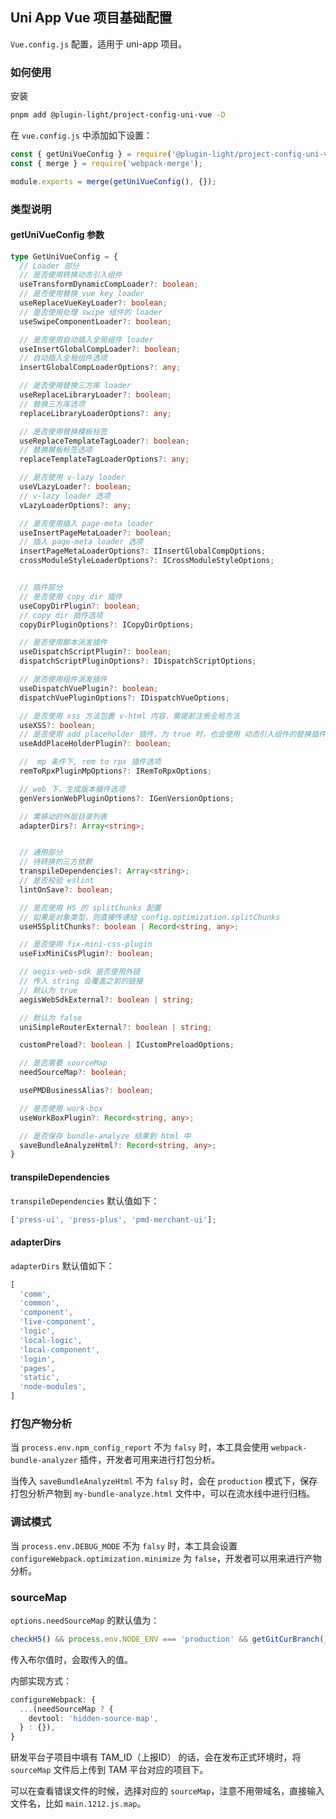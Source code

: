 ## Uni App Vue 项目基础配置

`Vue.config.js` 配置，适用于 uni-app 项目。

### 如何使用

安装

```bash
pnpm add @plugin-light/project-config-uni-vue -D
```

在 `vue.config.js` 中添加如下设置：

```js
const { getUniVueConfig } = require('@plugin-light/project-config-uni-vue');
const { merge } = require('webpack-merge');

module.exports = merge(getUniVueConfig(), {});
```

### 类型说明

#### getUniVueConfig 参数

```ts
type GetUniVueConfig = {
  // Loader 部分
  // 是否使用转换动态引入组件
  useTransformDynamicCompLoader?: boolean;
  // 是否使用替换 vue key loader
  useReplaceVueKeyLoader?: boolean;
  // 是否使用处理 swipe 组件的 loader
  useSwipeComponentLoader?: boolean;

  // 是否使用自动插入全局组件 loader
  useInsertGlobalCompLoader?: boolean;
  // 自动插入全局组件选项
  insertGlobalCompLoaderOptions?: any;

  // 是否使用替换三方库 loader
  useReplaceLibraryLoader?: boolean;
  // 替换三方库选项
  replaceLibraryLoaderOptions?: any;

  // 是否使用替换模板标签
  useReplaceTemplateTagLoader?: boolean;
  // 替换模板标签选项
  replaceTemplateTagLoaderOptions?: any;

  // 是否使用 v-lazy loader
  useVLazyLoader?: boolean;
  // v-lazy loader 选项
  vLazyLoaderOptions?: any;

  // 是否使用插入 page-meta loader
  useInsertPageMetaLoader?: boolean;
  // 插入 page-meta loader 选项
  insertPageMetaLoaderOptions?: IInsertGlobalCompOptions;
  crossModuleStyleLoaderOptions?: ICrossModuleStyleOptions;


  // 插件部分
  // 是否使用 copy dir 插件
  useCopyDirPlugin?: boolean;
  // copy dir 插件选项
  copyDirPluginOptions?: ICopyDirOptions;

  // 是否使用脚本派发插件
  useDispatchScriptPlugin?: boolean;
  dispatchScriptPluginOptions?: IDispatchScriptOptions;

  // 是否使用组件派发插件
  useDispatchVuePlugin?: boolean;
  dispatchVuePluginOptions?: IDispatchVueOptions;

  // 是否使用 xss 方法包裹 v-html 内容，需提前注册全局方法
  useXSS?: boolean;
  // 是否使用 add placeholder 插件，为 true 时，也会使用 动态引入组件的替换插件
  useAddPlaceHolderPlugin?: boolean;

  //  mp 条件下, rem to rpx 插件选项
  remToRpxPluginMpOptions?: IRemToRpxOptions;

  // web 下，生成版本插件选项
  genVersionWebPluginOptions?: IGenVersionOptions;

  // 需移动的外层目录列表
  adapterDirs?: Array<string>;


  // 通用部分
  // 待转换的三方依赖
  transpileDependencies?: Array<string>;
  // 是否校验 eslint
  lintOnSave?: boolean;

  // 是否使用 H5 的 splitChunks 配置
  // 如果是对象类型，则直接传递给 config.optimization.splitChunks
  useH5SplitChunks?: boolean | Record<string, any>;

  // 是否使用 fix-mini-css-plugin
  useFixMiniCssPlugin?: boolean;

  // aegis-web-sdk 是否使用外链
  // 传入 string 会覆盖之前的链接
  // 默认为 true
  aegisWebSdkExternal?: boolean | string;

  // 默认为 false
  uniSimpleRouterExternal?: boolean | string;

  customPreload?: boolean | ICustomPreloadOptions;

  // 是否需要 sourceMap
  needSourceMap?: boolean;

  usePMDBusinessAlias?: boolean;

  // 是否使用 work-box
  useWorkBoxPlugin?: Record<string, any>;

  // 是否保存 bundle-analyze 结果到 html 中
  saveBundleAnalyzeHtml?: Record<string, any>;
}
```

#### transpileDependencies

`transpileDependencies` 默认值如下：

```ts
['press-ui', 'press-plus', 'pmd-merchant-ui'];
```

#### adapterDirs

`adapterDirs` 默认值如下：

```ts
[
  'comm',
  'common',
  'component',
  'live-component',
  'logic',
  'local-logic',
  'local-component',
  'login',
  'pages',
  'static',
  'node-modules',
]
```

### 打包产物分析

当 `process.env.npm_config_report` 不为 `falsy` 时，本工具会使用 `webpack-bundle-analyzer` 插件，开发者可用来进行打包分析。

当传入 `saveBundleAnalyzeHtml` 不为 `falsy` 时，会在 `production` 模式下，保存打包分析产物到 `my-bundle-analyze.html` 文件中，可以在流水线中进行归档。

### 调试模式

当 `process.env.DEBUG_MODE` 不为 `falsy` 时，本工具会设置 `configureWebpack.optimization.minimize` 为 `false`，开发者可以用来进行产物分析。

### sourceMap

`options.needSourceMap` 的默认值为：

```ts
checkH5() && process.env.NODE_ENV === 'production' && getGitCurBranch(__dirname) === 'release';
```

传入布尔值时，会取传入的值。

内部实现方式：

```ts
configureWebpack: {
  ...(needSourceMap ? {
    devtool: 'hidden-source-map',
  } : {}),
}
```

研发平台子项目中填有 TAM_ID（上报ID） 的话，会在发布正式环境时，将 `sourceMap` 文件后上传到 TAM 平台对应的项目下。

可以在查看错误文件的时候，选择对应的 `sourceMap`，注意不用带域名，直接输入文件名，比如 `main.1212.js.map`。
